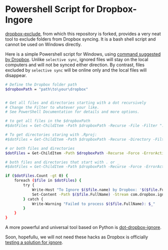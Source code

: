 # Powershell Script for Dropbox-Ingore

[dropbox-exclude](https://github.com/kavehtehrani/dropbox-exclude), from which this repository is forked, provides a very neat tool to exclude folders from Dropbox syncing. It is a bash shell script and cannot be used on Windows directly. 

Here is a simple Powershell script for Windows, using [command suggested by Dropbox](https://help.dropbox.com/sync/ignored-files). Unlike `selective sync`, ignored files will stay on the local computers and will not be synced either direction. By contrast, files excluded by `selective sync` will be online only and the local files will disappear.

```bash
# Define the Dropbox folder path
$dropboxPath = "path\to\your\dropbox"


# Get all files and directories starting with a dot recursively
# Change the Filter to whatever your like.
# See PowerShell Documentation for details and more options.

# to get all files in the $dropboxPath
#$dotFiles = Get-ChildItem -Path $dropboxPath -Recurse -File -Filter ".*"

# To get directories staring with .Rproj:
#$dotFiles = Get-ChildItem -Path $dropboxPath -Recurse -Directory -Filter ".Rproj*"

# or both files and directories
$dotFiles = Get-ChildItem -Path $dropboxPath -Recurse -Force -ErrorAction SilentlyContinue | Where-Object { $_.Name -like ".Rproj*" }

# both files and directories that start with . or _
#$dotFiles = Get-ChildItem -Path $dropboxPath -Recurse -Force -ErrorAction SilentlyContinue | Where-Object { $_.Name -like ".*" -or $_.Name -like "_*" }

if ($dotFiles.Count -gt 0) {
    foreach ($file in $dotFiles) {
        try {
            Write-Host "To Ignore $($file.name) by Dropbox: '$($file.FullName)'"
            Set-Content -Path $($file.FullName) -Stream com.dropbox.ignored -Value 1
        } catch {
            Write-Warning "Failed to process $($file.FullName): $_"
        }
    }
}
```

A more powerful and universal tool based on Python is [dot-dropbox-ignore](https://github.com/iansedano/dot-dropbox-ignore).

Soon, hopefullu, we will not need these hacks as Dropbox is officially [testing a solution for ignore](https://www.dropboxforum.com/discussions/101007CC1/cut-the-clutter-test-ignore-files-feature-sign-up-to-become-a-beta-tester/840056). 
